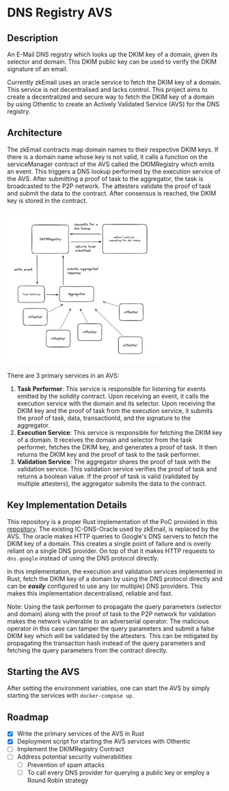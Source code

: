# DNS Registry AVS

## Description

An E-Mail DNS registry which looks up the DKIM key of a domain, given its selector and domain. This DKIM public key can be used to verify the DKIM signature of an email.

Currently zkEmail uses an oracle service to fetch the DKIM key of a domain. This service is not decentralised and lacks control. This project aims to create a decentralized and secure way to fetch the DKIM key of a domain by using Othentic to create an Actively Validated Service (AVS) for the DNS registry.

## Architecture

The zkEmail contracts map domain names to their respective DKIM keys. If there is a domain name whose key is not valid, it calls a function on the serviceManager contract of the AVS called the DKIMRegistry which emits an event.
This triggers a DNS lookup performed by the execution service of the AVS. After submitting a proof of task to the aggregator, the task is broadcasted to the P2P network. The attesters validate the proof of task and submit the data to the contract. After consensus is reached, the DKIM key is stored in the contract.

<img width="360" height="360" alt="Architecture" src="architecture.png">

There are 3 primary services in an AVS:
1. **Task Performer**: This service is responsible for listening for events emitted by the solidity contract. Upon receiving an event, it calls the execution service with the domain and its selector. Upon receiving the DKIM key and the proof of task from the execution service, it submits the proof of task, data, transactionId, and the signature to the aggregator.
2. **Execution Service**: This service is responsible for fetching the DKIM key of a domain. It receives the domain and selector from the task performer, fetches the DKIM key, and generates a proof of task. It then returns the DKIM key and the proof of task to the task performer.
3. **Validation Service**: The aggregator shares the proof of task with the validation service. This validation service verifies the proof of task and returns a boolean value. If the proof of task is valid (validated by multiple attesters), the aggregator submits the data to the contract.

## Key Implementation Details
This repository is a proper Rust implementation of the PoC provided in this [repository](https://github.com/0xpanicError/dnsRegistry-avs/tree/main). The existing IC-DNS-Oracle used by zkEmail, is replaced by the AVS. The oracle makes HTTP queries to Google's DNS servers to fetch the DKIM key of a domain. This creates a single point of failure and is overly reliant on a single DNS provider. On top of that it makes HTTP requests to `dns.google` instead of using the DNS protocol directly. 

In this implementation, the execution and validation services implemented in Rust, fetch the DKIM key of a domain by using the DNS protocol directly and can be ***easily*** configured to use any (or multiple) DNS providers. This makes this implementation decentralised, reliable and fast.

Note: Using the task performer to propagate the query parameters (selector and domain) along with the proof of task to the P2P network for validation makes the network vulnerable to an adverserial operator. The malicious operator in this case can tamper the query parameters and submit a false DKIM key which will be validated by the attesters. This can be mitigated by propagating the transaction hash instead of the query parameters and fetching the query parameters from the contract directly.

## Starting the AVS

After setting the environment variables, one can start the AVS by simply starting the services with `docker-compose up`.

## Roadmap

- [x] Write the primary services of the AVS in Rust
- [x] Deployment script for starting the AVS services with Othentic
- [ ] Implement the DKIMRegistry Contract
- [ ] Address potential security vulnerabilities
    - [ ] Prevention of spam attacks
    - [ ] To call every DNS provider for querying a public key or employ a Round Robin strategy
